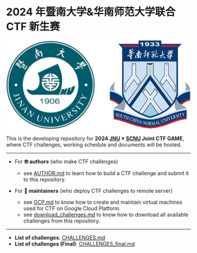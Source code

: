 # 2024 年暨南大学&华南师范大学联合 CTF 新生赛

![](docs/logo.png)

This is the developing repository for **2024 [JNU](https://www.jnu.edu.cn/) × [SCNU](https://www.scnu.edu.cn/) Joint CTF GAME**, where CTF challenges, working schedule and documents will be hosted.

***

* For **🤓 authors** (who make CTF challenges)
  * see [AUTHOR.md](docs/AUTHOR.md) to learn how to build a CTF challenge and submit it to this repository.

* For **🔧 maintainers** (who deploy CTF challenges to remote server)
  * see [GCP.md](docs/maintainer/GCP.md) to know how to create and maintain virtual machines used for CTF on Google Cloud Platform.
  * see [download_challenges.md](docs/maintainer/download_challenges.md) to know how to download all available challenges from this repository.

***

* **List of challenges**: [CHALLENGES.md](CHALLENGES.md)
* **List of challenges (Final)**: [CHALLENGES_final.md](CHALLENGES_final.md)
